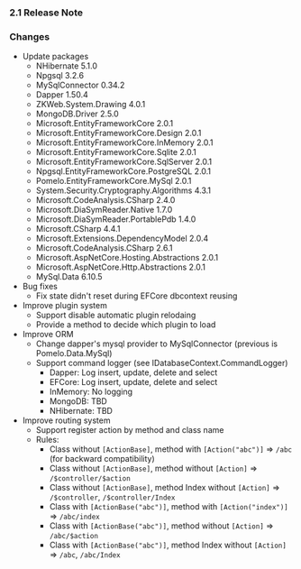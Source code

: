 ﻿### 2.1 Release Note

### Changes

- Update packages
	- NHibernate 5.1.0
	- Npgsql 3.2.6
	- MySqlConnector 0.34.2
	- Dapper 1.50.4
	- ZKWeb.System.Drawing 4.0.1
	- MongoDB.Driver 2.5.0
	- Microsoft.EntityFrameworkCore 2.0.1
	- Microsoft.EntityFrameworkCore.Design 2.0.1
	- Microsoft.EntityFrameworkCore.InMemory 2.0.1
	- Microsoft.EntityFrameworkCore.Sqlite 2.0.1
	- Microsoft.EntityFrameworkCore.SqlServer 2.0.1
	- Npgsql.EntityFrameworkCore.PostgreSQL 2.0.1
	- Pomelo.EntityFrameworkCore.MySql 2.0.1
	- System.Security.Cryptography.Algorithms 4.3.1
	- Microsoft.CodeAnalysis.CSharp 2.4.0
	- Microsoft.DiaSymReader.Native 1.7.0
	- Microsoft.DiaSymReader.PortablePdb 1.4.0
	- Microsoft.CSharp 4.4.1
	- Microsoft.Extensions.DependencyModel 2.0.4
	- Microsoft.CodeAnalysis.CSharp 2.6.1
	- Microsoft.AspNetCore.Hosting.Abstractions 2.0.1
	- Microsoft.AspNetCore.Http.Abstractions 2.0.1
	- MySql.Data 6.10.5
- Bug fixes
	- Fix state didn't reset during EFCore dbcontext reusing
- Improve plugin system
	- Support disable automatic plugin relodaing
	- Provide a method to decide which plugin to load
- Improve ORM
	- Change dapper's mysql provider to MySqlConnector (previous is Pomelo.Data.MySql)
	- Support command logger (see IDatabaseContext.CommandLogger)
		- Dapper: Log insert, update, delete and select
		- EFCore: Log insert, update, delete and select
		- InMemory: No logging
		- MongoDB: TBD
		- NHibernate: TBD
- Improve routing system
	- Support register action by method and class name
	- Rules:
		- Class without `[ActionBase]`, method with `[Action("abc")]` => `/abc` (for backward compatibility)<br/>
		- Class without `[ActionBase]`, method without `[Action]` => `/$controller/$action`<br/>
		- Class without `[ActionBase]`, method Index without `[Action]` => `/$controller`, `/$controller/Index`<br/>
		- Class with `[ActionBase("abc")]`, method with `[Action("index")]` => `/abc/index`<br/>
		- Class with `[ActionBase("abc")]`, method without `[Action]` => `/abc/$action`<br/>
		- Class with `[ActionBase("abc")]`, method Index without `[Action]` => `/abc`, `/abc/Index`<br/>
